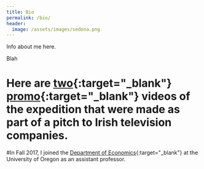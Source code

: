 ```yaml
---
title: Bio
permalink: /bio/
header:
  image: /assets/images/sedona.png
---
```


Info about me here. 

Blah
# Here are [two](http://www.youtube.com/watch?v=BOFWtnCMnJw){:target="_blank"} [promo](http://www.youtube.com/watch?v=fL4JsEH_CJU){:target="_blank"} videos of the expedition that were made as part of a pitch to Irish television companies.

#In Fall 2017, I joined the [Department of Economics](http://economics.uoregon.edu/){:target="_blank"} at the University of Oregon as an assistant professor.



